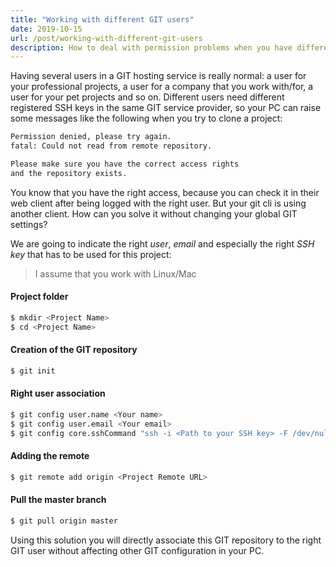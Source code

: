 ```yaml
---
title: "Working with different GIT users"
date: 2019-10-15
url: /post/working-with-different-git-users
description: How to deal with permission problems when you have different GIT users for the same GIT service.
---
```


Having several users in a GIT hosting service is really normal: a user for your professional projects, a user for a company that you work with/for, a user for your pet projects and so on. Different users need different registered SSH keys in the same GIT service provider, so your PC can raise some messages like the following when you try to clone a project:

```bash
Permission denied, please try again.
fatal: Could not read from remote repository.

Please make sure you have the correct access rights
and the repository exists.
```

You know that you have the right access, because you can check it in their web client after being logged with the right user. But your git cli is using another client. How can you solve it without changing your global GIT settings?

We are going to indicate the right *user*, *email* and especially the right *SSH key* that has to be used for this project:

> I assume that you work with Linux/Mac

#### Project folder

```bash
$ mkdir <Project Name>
$ cd <Project Name>
```

#### Creation of the GIT repository

```bash
$ git init
```

#### Right user association

```bash
$ git config user.name <Your name>
$ git config user.email <Your email>
$ git config core.sshCommand "ssh -i <Path to your SSH key> -F /dev/null"
```

#### Adding the remote

```bash
$ git remote add origin <Project Remote URL>
```

#### Pull the master branch

```bash
$ git pull origin master
```


Using this solution you will directly associate this GIT repository to the right GIT user without affecting other GIT configuration in your PC.